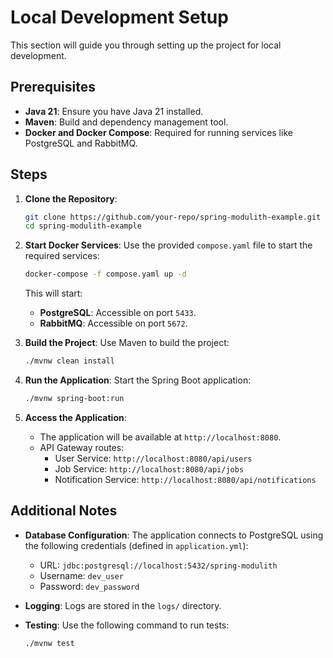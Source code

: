 # Local Development Setup

This section will guide you through setting up the project for local development.

## Prerequisites

- **Java 21**: Ensure you have Java 21 installed.
- **Maven**: Build and dependency management tool.
- **Docker and Docker Compose**: Required for running services like PostgreSQL and RabbitMQ.

## Steps

1. **Clone the Repository**:

   ```bash
   git clone https://github.com/your-repo/spring-modulith-example.git
   cd spring-modulith-example
   ```

2. **Start Docker Services**:
   Use the provided `compose.yaml` file to start the required services:

   ```bash
   docker-compose -f compose.yaml up -d
   ```

   This will start:

   - **PostgreSQL**: Accessible on port `5433`.
   - **RabbitMQ**: Accessible on port `5672`.

3. **Build the Project**:
   Use Maven to build the project:

   ```bash
   ./mvnw clean install
   ```

4. **Run the Application**:
   Start the Spring Boot application:

   ```bash
   ./mvnw spring-boot:run
   ```

5. **Access the Application**:
   - The application will be available at `http://localhost:8080`.
   - API Gateway routes:
     - User Service: `http://localhost:8080/api/users`
     - Job Service: `http://localhost:8080/api/jobs`
     - Notification Service: `http://localhost:8080/api/notifications`

## Additional Notes

- **Database Configuration**:
  The application connects to PostgreSQL using the following credentials (defined in `application.yml`):

  - URL: `jdbc:postgresql://localhost:5432/spring-modulith`
  - Username: `dev_user`
  - Password: `dev_password`

- **Logging**:
  Logs are stored in the `logs/` directory.

- **Testing**:
  Use the following command to run tests:
  ```bash
  ./mvnw test
  ```
